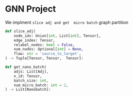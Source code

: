 # GNN Project
We implment `slice adj and get  micro batch` graph partition


```python
def slice_adj(
    node_idx: Union[int, List[int], Tensor],
    edge_index: Tensor,
    relabel_nodes: bool = False,
    num_nodes: Optional[int] = None,
    flow: str = 'source_to_target',
) -> Tuple[Tensor, Tensor,  Tensor]:

def get_nano_batch(
    adjs: List[Adj],
    n_id: Tensor,
    batch_size: int,
    num_micro_batch: int = 2,
) -> List[Nanobatch]:
```
